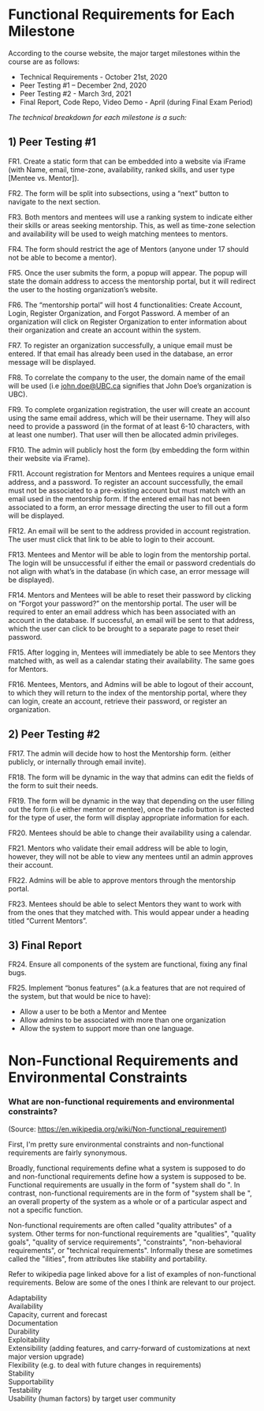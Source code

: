 # Functional Requirements for Each Milestone

According to the course website, the major target milestones within the course are as follows:
- Technical Requirements - October 21st, 2020
- Peer Testing #1 – December 2nd, 2020
- Peer Testing #2 - March 3rd, 2021
- Final Report, Code Repo, Video Demo - April (during Final Exam Period)

*The technical breakdown for each milestone is a such:*

## 1) Peer Testing #1
FR1. Create a static form that can be embedded into a website via iFrame (with Name, email, time-zone, availability, ranked skills, and user type [Mentee vs. Mentor]).

FR2. The form will be split into subsections, using a “next” button to navigate to the next section.

FR3. Both mentors and mentees will use a ranking system to indicate either their skills or areas seeking mentorship. This, as well as time-zone selection and availability will be used to weigh matching mentees to mentors.

FR4. The form should restrict the age of Mentors (anyone under 17 should not be able to become a mentor). 

FR5. Once the user submits the form, a popup will appear. The popup will state the domain address to access the mentorship portal, but it will redirect the user to the hosting organization’s website.

FR6. The “mentorship portal” will host 4 functionalities: Create Account, Login, Register Organization, and Forgot Password. A member of an organization will click on Register Organization to enter information about their organization and create an account within the system. 

FR7. To register an organization successfully, a unique email must be entered. If that email has already been used in the database, an error message will be displayed. 

FR8. To correlate the company to the user, the domain name of the email will be used (i.e john.doe@UBC.ca signifies that John Doe’s organization is UBC). 

FR9. To complete organization registration, the user will create an account using the same email address, which will be their username. They will also need to provide a password (in the format of at least 6-10 characters, with at least one number). That user will then be allocated admin privileges. 

FR10. The admin will publicly host the form (by embedding the form within their website via iFrame). 

FR11. Account registration for Mentors and Mentees requires a unique email address, and a password. To register an account successfully, the email must not be associated to a pre-existing account but must match with an email used in the mentorship form. If the entered email has not been associated to a form, an error message directing the user to fill out a form will be displayed.

FR12. An email will be sent to the address provided in account registration. The user must click that link to be able to login to their account.

FR13. Mentees and Mentor will be able to login from the mentorship portal. The login will be unsuccessful if either the email or password credentials do not align with what’s in the database (in which case, an error message will be displayed).

FR14. Mentors and Mentees will be able to reset their password by clicking on “Forgot your password?” on the mentorship portal. The user will be required to enter an email address which has been associated with an account in the database. If successful, an email will be sent to that address, which the user can click to be brought to a separate page to reset their password.

FR15. After logging in, Mentees will immediately be able to see Mentors they matched with, as well as a calendar stating their availability. The same goes for Mentors.

FR16. Mentees, Mentors, and Admins will be able to logout of their account, to which they will return to the index of the mentorship portal, where they can login, create an account, retrieve their password, or register an organization. 

## 2) Peer Testing #2
FR17. The admin will decide how to host the Mentorship form. (either publicly, or internally through email invite).

FR18. The form will be dynamic in the way that admins can edit the fields of the form to suit their needs.

FR19. The form will be dynamic in the way that depending on the user filling out the form (i.e either mentor or mentee), once the radio button is selected for the type of user, the form will display appropriate information for each. 

FR20. Mentees should be able to change their availability using a calendar.

FR21. Mentors who validate their email address will be able to login, however, they will not be able to view any mentees until an admin approves their account.

FR22. Admins will be able to approve mentors through the mentorship portal.

FR23. Mentees should be able to select Mentors they want to work with from the ones that they matched with. This would appear under a heading titled “Current Mentors”.

## 3) Final Report 
FR24. Ensure all components of the system are functional, fixing any final bugs. 

FR25. Implement “bonus features” (a.k.a features that are not required of the system, but that would be nice to have):
- Allow a user to be both a Mentor and Mentee 
- Allow admins to be associated with more than one organization
- Allow the system to support more than one language. 




# Non-Functional Requirements and Environmental Constraints

### What are non-functional requirements and environmental constraints? 
(Source: https://en.wikipedia.org/wiki/Non-functional_requirement)

First, I'm pretty sure environmental constraints and non-functional requirements are fairly synonymous. 

Broadly, functional requirements define what a system is supposed to do and non-functional requirements define how a system is supposed to be. Functional requirements are usually in the form of "system shall do <requirement>". In contrast, non-functional requirements are in the form of "system shall be <requirement>", an overall property of the system as a whole or of a particular aspect and not a specific function. 

Non-functional requirements are often called "quality attributes" of a system. Other terms for non-functional requirements are "qualities", "quality goals", "quality of service requirements", "constraints", "non-behavioral requirements", or "technical requirements". Informally these are sometimes called the "ilities", from attributes like stability and portability.

Refer to wikipedia page linked above for a list of examples of non-functional requirements. Below are some of the ones I think are relevant to our project.

Adaptability  
Availability  
Capacity, current and forecast  
Documentation  
Durability  
Exploitability  
Extensibility (adding features, and carry-forward of customizations at next major version upgrade)  
Flexibility (e.g. to deal with future changes in requirements)  
Stability  
Supportability  
Testability  
Usability (human factors) by target user community  
